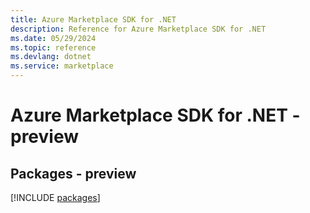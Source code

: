 ```yaml
---
title: Azure Marketplace SDK for .NET
description: Reference for Azure Marketplace SDK for .NET
ms.date: 05/29/2024
ms.topic: reference
ms.devlang: dotnet
ms.service: marketplace
---
```

# Azure Marketplace SDK for .NET - preview
## Packages - preview
[!INCLUDE [packages](marketplace-index.md)]